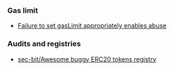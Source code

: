 ### Gas limit
- [Failure to set gasLimit appropriately enables abuse](https://drive.google.com/file/d/1mULop1LxHJJy_uzVBdc_xFItN9ck04Jj/view)

### Audits and registries
- [sec-bit/Awesome buggy ERC20 tokens registry](https://github.com/sec-bit/awesome-buggy-erc20-tokens)
